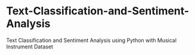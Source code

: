 # Text-Classification-and-Sentiment-Analysis
Text Classification and Sentiment Analysis using Python with Musical Instrument Dataset

